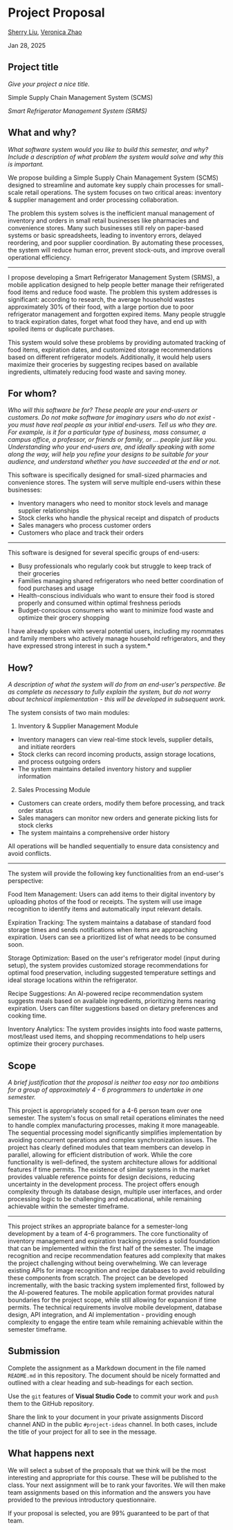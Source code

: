 # Project Proposal

[Sherry Liu](https://github.com/SherryKu), [Veronica Zhao](https://github.com/verozhao)

Jan 28, 2025

## Project title

*Give your project a nice title.*

Simple Supply Chain Management System (SCMS)

*Smart Refrigerator Management System (SRMS)*

## What and why?

*What software system would you like to build this semester, and why? Include a description of what problem the system would solve and why this is important.*

We propose building a Simple Supply Chain Management System (SCMS) designed to streamline and automate key supply chain processes for small-scale retail operations. The system focuses on two critical areas: inventory & supplier management and order processing collaboration.

The problem this system solves is the inefficient manual management of inventory and orders in small retail businesses like pharmacies and convenience stores. Many such businesses still rely on paper-based systems or basic spreadsheets, leading to inventory errors, delayed reordering, and poor supplier coordination. By automating these processes, the system will reduce human error, prevent stock-outs, and improve overall operational efficiency.  


--------


I propose developing a Smart Refrigerator Management System (SRMS), a mobile application designed to help people better manage their refrigerated food items and reduce food waste. The problem this system addresses is significant: according to research, the average household wastes approximately 30% of their food, with a large portion due to poor refrigerator management and forgotten expired items. Many people struggle to track expiration dates, forget what food they have, and end up with spoiled items or duplicate purchases.

This system would solve these problems by providing automated tracking of food items, expiration dates, and customized storage recommendations based on different refrigerator models. Additionally, it would help users maximize their groceries by suggesting recipes based on available ingredients, ultimately reducing food waste and saving money.

## For whom?

*Who will this software be for? These people are your end-users or customers. Do not make software for imaginary users who do not exist - you must have real people as your initial end-users. Tell us who they are. For example, is it for a particular type of business, mass consumer, a campus office, a professor, or friends or family, or ... people just like you. Understanding who your end-users are, and ideally speaking with some along the way, will help you refine your designs to be suitable for your audience, and understand whether you have succeeded at the end or not.*

This software is specifically designed for small-sized pharmacies and convenience stores. The system will serve multiple end-users within these businesses:

- Inventory managers who need to monitor stock levels and manage supplier relationships
- Stock clerks who handle the physical receipt and dispatch of products
- Sales managers who process customer orders
- Customers who place and track their orders


--------

This software is designed for several specific groups of end-users:

- Busy professionals who regularly cook but struggle to keep track of their groceries
- Families managing shared refrigerators who need better coordination of food purchases and usage
- Health-conscious individuals who want to ensure their food is stored properly and consumed within optimal freshness periods
- Budget-conscious consumers who want to minimize food waste and optimize their grocery shopping

I have already spoken with several potential users, including my roommates and family members who actively manage household refrigerators, and they have expressed strong interest in such a system.*

## How?

*A description of what the system will do from an end-user's perspective. Be as complete as necessary to fully explain the system, but do not worry about technical implementation - this will be developed in subsequent work.*

The system consists of two main modules:

1. Inventory & Supplier Management Module
- Inventory managers can view real-time stock levels, supplier details, and initiate reorders
- Stock clerks can record incoming products, assign storage locations, and process outgoing orders
- The system maintains detailed inventory history and supplier information


2. Sales Processing Module
- Customers can create orders, modify them before processing, and track order status
- Sales managers can monitor new orders and generate picking lists for stock clerks
- The system maintains a comprehensive order history

All operations will be handled sequentially to ensure data consistency and avoid conflicts.


--------
The system will provide the following key functionalities from an end-user's perspective:

Food Item Management: Users can add items to their digital inventory by uploading photos of the food or receipts. The system will use image recognition to identify items and automatically input relevant details.

Expiration Tracking: The system maintains a database of standard food storage times and sends notifications when items are approaching expiration. Users can see a prioritized list of what needs to be consumed soon.

Storage Optimization: Based on the user's refrigerator model (input during setup), the system provides customized storage recommendations for optimal food preservation, including suggested temperature settings and ideal storage locations within the refrigerator.

Recipe Suggestions: An AI-powered recipe recommendation system suggests meals based on available ingredients, prioritizing items nearing expiration. Users can filter suggestions based on dietary preferences and cooking time.

Inventory Analytics: The system provides insights into food waste patterns, most/least used items, and shopping recommendations to help users optimize their grocery purchases.

## Scope

*A brief justification that the proposal is neither too easy nor too ambitions for a group of approximately 4 - 6 programmers to undertake in one semester.*

This project is appropriately scoped for a 4-6 person team over one semester. The system's focus on small retail operations eliminates the need to handle complex manufacturing processes, making it more manageable. The sequential processing model significantly simplifies implementation by avoiding concurrent operations and complex synchronization issues. The project has clearly defined modules that team members can develop in parallel, allowing for efficient distribution of work. While the core functionality is well-defined, the system architecture allows for additional features if time permits. The existence of similar systems in the market provides valuable reference points for design decisions, reducing uncertainty in the development process. The project offers enough complexity through its database design, multiple user interfaces, and order processing logic to be challenging and educational, while remaining achievable within the semester timeframe.

--------


This project strikes an appropriate balance for a semester-long development by a team of 4-6 programmers. The core functionality of inventory management and expiration tracking provides a solid foundation that can be implemented within the first half of the semester. The image recognition and recipe recommendation features add complexity that makes the project challenging without being overwhelming. We can leverage existing APIs for image recognition and recipe databases to avoid rebuilding these components from scratch. The project can be developed incrementally, with the basic tracking system implemented first, followed by the AI-powered features. The mobile application format provides natural boundaries for the project scope, while still allowing for expansion if time permits. The technical requirements involve mobile development, database design, API integration, and AI implementation - providing enough complexity to engage the entire team while remaining achievable within the semester timeframe.


  

## Submission

Complete the assignment as a Markdown document in the file named `README.md` in this repository. The document should be nicely formatted and outlined with a clear heading and sub-headings for each section.

Use the `git` features of **Visual Studio Code** to commit your work and `push` them to the GitHub repository.

Share the link to your document in your private assignments Discord channel AND in the public `#project-ideas` channel. In both cases, include the title of your project for all to see in the message.

## What happens next

We will select a subset of the proposals that we think will be the most interesting and appropriate for this course. These will be published to the class. Your next assignment will be to rank your favorites. We will then make team assignments based on this information and the answers you have provided to the previous introductory questionnaire.

If your proposal is selected, you are 99% guaranteed to be part of that team.
